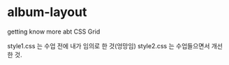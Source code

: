 # album-layout
getting know more abt CSS Grid

style1.css 는 수업 전에 내가 임의로 한 것(엉망임)
style2.css 는 수업들으면서 개선한 것.
